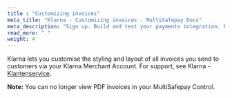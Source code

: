 ```yaml
---
title : "Customizing invoices"
meta_title: "Klarna - Customizing invoices - MultiSafepay Docs"
meta_description: "Sign up. Build and test your payments integration. Explore our products and services. Use our API Reference, SDKs, and wrappers. Get support."
read_more: "."
weight: 4
---
```


Klarna lets you customise the styling and layout of all invoices you send to customers via your Klarna Merchant Account. For support, see Klarna - [Klantenservice](https://www.klarna.com/nl/klantenservice/).

**Note:** You can no longer view PDF invoices in your MultiSafepay Control. 